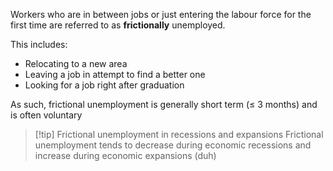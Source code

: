 Workers who are in between jobs or just entering the labour force for the first time are referred to as **frictionally** unemployed. 

This includes:
- Relocating to a new area
- Leaving a job in attempt to find a better one
- Looking for a job right after graduation

As such, frictional unemployment is generally short term ($\le$ 3 months) and is often voluntary

> [!tip] Frictional unemployment in recessions and expansions
> Frictional unemployment tends to decrease during economic recessions and increase during economic expansions (duh)



